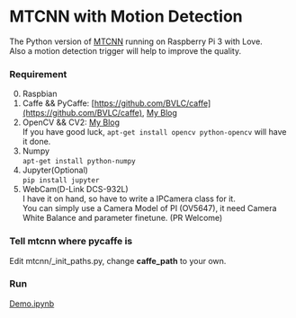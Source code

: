 # MTCNN with Motion Detection

The Python version of [MTCNN](https://github.com/kpzhang93/MTCNN_face_detection_alignment) running on Raspberry Pi 3 with Love.  
Also a motion detection trigger will help to improve the quality.

### Requirement
0. Raspbian
1. Caffe && PyCaffe: [https://github.com/BVLC/caffe](https://github.com/BVLC/caffe), [My Blog](http://cdn.tiegushi.com/posts/58bce0ec3456de0027004e17)
2. OpenCV && CV2: [My Blog](http://cdn.tiegushi.com/posts/58bce1999deecf00210048b0)  
  If you have good luck, `apt-get install opencv python-opencv` will have it done.
3. Numpy  
  `apt-get install python-numpy`
4. Jupyter(Optional)  
  `pip install jupyter`  
5. WebCam(D-Link DCS-932L)  
  I have it on hand, so have to write a IPCamera class for it.  
  You can simply use a Camera Model of PI (OV5647), it need Camera White Balance and parameter finetune. (PR Welcome)  
### Tell mtcnn where pycaffe is
Edit mtcnn/_init_paths.py, change **caffe_path** to your own. 

### Run

[Demo.ipynb](Demo.ipynb)
